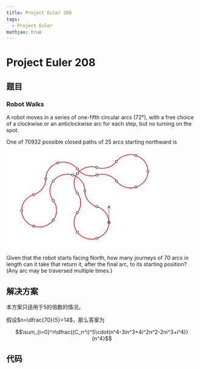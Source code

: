 ```yaml
---
title: Project Euler 208
tags:
  - Project Euler
mathjax: true
---
```

<escape><!-- more --></escape>
    

# Project Euler 208
## 题目
### Robot Walks

A robot moves in a series of one-fifth circular arcs ($72°$), with a free choice of a clockwise or an anticlockwise arc for each step, but no turning on the spot.

One of $70932$ possible closed paths of $25$ arcs starting northward is

![](../images/p208_robotwalk.gif)

Given that the robot starts facing North, how many journeys of $70$ arcs in length can it take that return it, after the final arc, to its starting position?(Any arc may be traversed multiple times.) 


## 解决方案

本方案只适用于$5$的倍数的情况。

假设$n=\dfrac{70}{5}=14$，那么答案为

$$\sum_{i=0}^n\dfrac{(C_n^i)^5\cdot(n^4-3in^3+4i^2n^2-2ni^3+i^4)}{n^4}$$

## 代码



